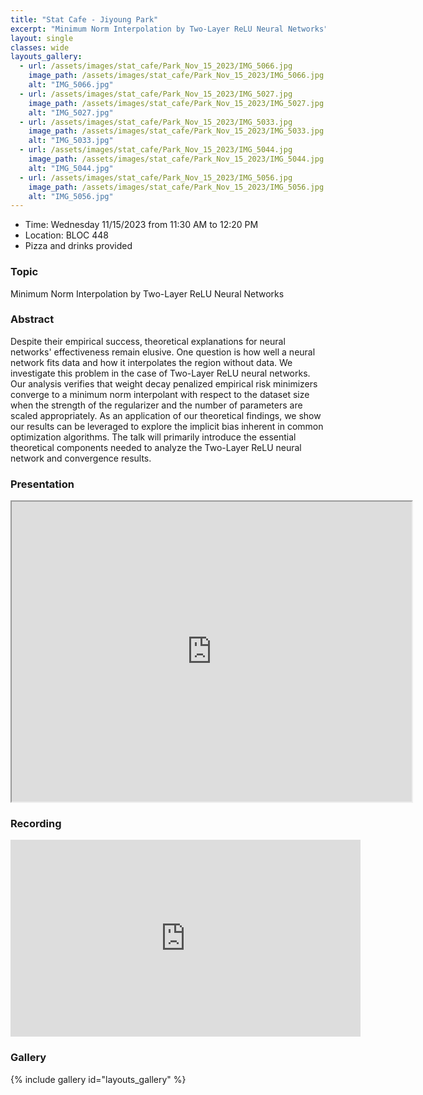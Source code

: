 ```yaml
---
title: "Stat Cafe - Jiyoung Park"
excerpt: "Minimum Norm Interpolation by Two-Layer ReLU Neural Networks"
layout: single
classes: wide
layouts_gallery:
  - url: /assets/images/stat_cafe/Park_Nov_15_2023/IMG_5066.jpg
    image_path: /assets/images/stat_cafe/Park_Nov_15_2023/IMG_5066.jpg
    alt: "IMG_5066.jpg"
  - url: /assets/images/stat_cafe/Park_Nov_15_2023/IMG_5027.jpg
    image_path: /assets/images/stat_cafe/Park_Nov_15_2023/IMG_5027.jpg
    alt: "IMG_5027.jpg"
  - url: /assets/images/stat_cafe/Park_Nov_15_2023/IMG_5033.jpg
    image_path: /assets/images/stat_cafe/Park_Nov_15_2023/IMG_5033.jpg
    alt: "IMG_5033.jpg"
  - url: /assets/images/stat_cafe/Park_Nov_15_2023/IMG_5044.jpg
    image_path: /assets/images/stat_cafe/Park_Nov_15_2023/IMG_5044.jpg
    alt: "IMG_5044.jpg"
  - url: /assets/images/stat_cafe/Park_Nov_15_2023/IMG_5056.jpg
    image_path: /assets/images/stat_cafe/Park_Nov_15_2023/IMG_5056.jpg
    alt: "IMG_5056.jpg"
---
```


- Time: Wednesday 11/15/2023 from 11:30 AM to 12:20 PM
- Location: BLOC 448
- Pizza and drinks provided
<!-- - [Presentation]({{ "/assets/files/stat_cafe/Park_Nov_15_2023/StatCafe_Jiyoung_slides.pdf" | relative_url }}) -->
<!-- - [Recording](https://www.youtube.com/watch?v=2qdsazfSgE4) -->

### Topic
Minimum Norm Interpolation by Two-Layer ReLU Neural Networks

### Abstract
Despite their empirical success, theoretical explanations for neural networks' effectiveness remain elusive. One question is how well a neural network fits data and how it interpolates the region without data. We investigate this problem in the case of Two-Layer ReLU neural networks. Our analysis verifies that weight decay penalized empirical risk minimizers converge to a minimum norm interpolant with respect to the dataset size when the strength of the regularizer and the number of parameters are scaled appropriately. As an application of our theoretical findings, we show our results can be leveraged to explore the implicit bias inherent in common optimization algorithms. The talk will primarily introduce the essential theoretical components needed to analyze the Two-Layer ReLU neural network and convergence results.

### Presentation
<iframe src="https://drive.google.com/file/d/15g38-y_9HhPaN0VcbyWxXk2R0F3TVH-2/preview" width="640" height="480" allow="autoplay"></iframe>

### Recording
<iframe width="560" height="315" src="https://www.youtube.com/embed/2qdsazfSgE4?si=MJr-p7OqHfjUwjYU" title="YouTube video player" frameborder="0" allow="accelerometer; autoplay; clipboard-write; encrypted-media; gyroscope; picture-in-picture; web-share" allowfullscreen></iframe>

### Gallery

{% include gallery id="layouts_gallery" %}

